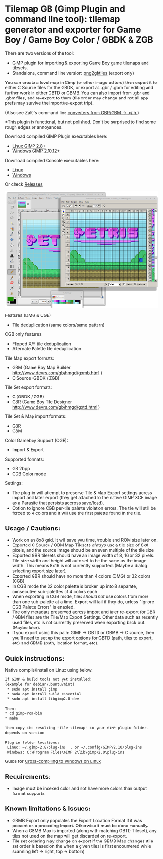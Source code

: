 Tilemap GB (Gimp Plugin and command line tool): tilemap generator and exporter for Game Boy / Game Boy Color / GBDK & ZGB
===========

There are two versions of the tool:
* GIMP plugin for importing & exporting Game Boy game tilemaps and tilesets.
* Standalone, command line version: [png2gbtiles](/console) (export only)

You can create a level map in Gimp (or other image editors) then export it to either C Source files for the GBDK, or export as .gbr / .gbm for editing and further work in either GBTD or GBMB. You can also import from .gbr and .gbm files, and re-export to them (tile order may change and not all app prefs may survive the import/re-export trip).

(Also see Zal0's command line [converters from GBR/GBM -> .c/.h.](https://github.com/Zal0/ZGB/tree/master/tools)) 

*This plugin is functional, but not polished. Don't be surprised to find some rough edges or annoyances.

Download compiled GIMP Plugin executables here:
 * [Linux GIMP 2.8+](/bin/linux)
 * [Windows GIMP 2.10.12+](/bin/windows)

Download compiled Console executables here:
 * [Linux](/console/bin/linux)
 * [Windows](/console/bin/windows)

Or check [Releases](https://github.com/bbbbbr/gimp-tilemap-gb/releases)

![Opening a Game Boy Map Builder map as an image in GIMP](https://raw.githubusercontent.com/bbbbbr/gimp-tilemap/master/info/gimp-tilemap-plugin-screenshot.png)


Features (DMG & CGB)
 * Tile deduplication (same colors/same pattern)

CGB only features
 * Flipped X/Y tile deduplication
 * Alternate Palette tile deduplication

Tile Map export formats:
* GBM (Game Boy Map Builder http://www.devrs.com/gb/hmgd/gbmb.html )
* C Source (GBDK / ZGB)

Tile Set export formats:
 * C (GBDK / ZGB)
 * GBR (Game Boy Tile Designer http://www.devrs.com/gb/hmgd/gbtd.html )

Tile Set & Map import formats:
 * GBR
 * GBM

Color Gameboy Support (CGB):
 * Import & Export

Supported formats:
 * GB 2bpp
 * CGB Color mode

Settings:
 * The plug-in will attempt to preserve Tile & Map Export settings across import and later export (they get attached to the native GIMP XCF image as a Parasite that persists accross save/load).
 * Option to ignore CGB per-tile palette violation errors. The tile will still be forced to 4 colors and it will use the first palette found in the tile.


## Usage / Cautions:
 * Work on an 8x8 grid. It will save you time, trouble and ROM size later on.
 * Exported C Source / GBM Map Tilesets *always* use a tile size of 8x8 pixels, and the source image should be an even multiple of the tile size
 * Exported GBR tilesets should have an image width of 8, 16 or 32 pixels. Tile size width and height will auto set to be the same as the image width. This means 8x16 is not currently supported. (Maybe a dialog selecting export size later).
 * Exported GBR should have no more than 4 colors (DMG) or 32 colors (CGB)
 * In CGB mode the 32 color palette is broken up into 8 separate, consecutive sub-palettes of 4 colors each
 * When exporting in CGB mode, tiles *should not* use colors from more than one sub-palette at a time. Export will fail if they do, unless "Ignore CGB Palette Errors" is enabled.
 * The only metadata preserved across import and later re-export for GBR / GBM files are the Tile/Map Export Settings. Other data such as recently used files, etc is not currently preserved when exporting back out. (Maybe later).
 * If you export using this path: GIMP -> GBTD or GBMB -> C source, then you'll need to set up the export options for GBTD (path, tiles to export, etc) and GBMB (path, location format, etc).

## Quick instructions:

Native compile/install on Linux using below.

```
If GIMP & build tools not yet installed:
(example for debian/ubuntu/mint)
 * sudo apt install gimp
 * sudo apt install build-essential
 * sudo apt install libgimp2.0-dev

Then:
* cd gimp-rom-bin
* make

Then copy the resulting "file-tilemap" to your GIMP plugin folder, depends on version

Plug-in folder locations:
 Linux: ~/.gimp-2.8/plug-ins  , or ~/.config/GIMP/2.10/plug-ins
 Windows: C:\Program Files\GIMP 2\lib\gimp\2.0\plug-ins

```
Guide for [Cross-compiling to Windows on Linux](https://github.com/bbbbbr/gimp-rom-bin/blob/master/doc/GIMP%20jhbuild%20for%20Windows%20on%20Linux.md)


## Requirements:
* Image must be indexed color and not have more colors than output format supports

## Known limitations & Issues:
* GBMB Export only populates the Export Location Format if it was present on a preceding Import. Otherwise it must be done manually.
* When a GBMB Map is imported (along with matching GBTD Tileset), any tiles not used on the map will get discarded on re-export.
* Tile set ordering may change on export if the GBMB Map changes (tile set order is based on the when a given tiles is first encountered while scanning left -> right, top -> bottom)


